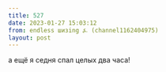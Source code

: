 ```yaml
---
title: 527
date: 2023-01-27 15:03:12
from: endless шизing ⍼ (channel1162404975)
layout: post
---
```


а ещё я седня спал целых два часа!
